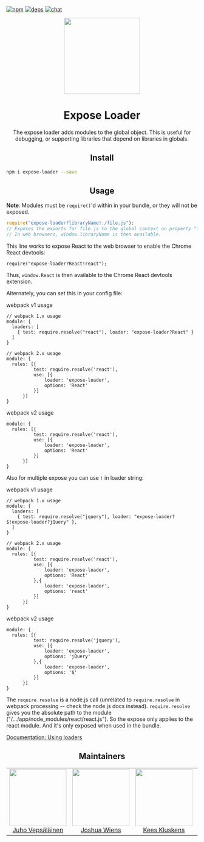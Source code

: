 [![npm][npm]][npm-url]
[![deps][deps]][deps-url]
[![chat][chat]][chat-url]

<div align="center">
  <!-- replace with accurate logo e.g from https://worldvectorlogo.com/ -->
  <a href="https://github.com/webpack/webpack">
    <img width="200" height="200" vspace="" hspace="25"
      src="https://cdn.rawgit.com/webpack/media/e7485eb2/logo/icon.svg">
  </a>
  <h1>Expose Loader</h1>
  <p>The expose loader adds modules to the global object. This is useful
for debugging, or supporting libraries that depend on libraries in
globals.<p>
</div>

<h2 align="center">Install</h2>

```bash
npm i expose-loader --save
```

<h2 align="center">Usage</h2>

**Note**: Modules must be `require()`'d within in your bundle, or they will not
be exposed.

``` javascript
require("expose-loader?libraryName!./file.js");
// Exposes the exports for file.js to the global context on property "libraryName".
// In web browsers, window.libraryName is then available.
```

This line works to expose React to the web browser to enable the Chrome React devtools:

```
require("expose-loader?React!react");
```

Thus, `window.React` is then available to the Chrome React devtools extension.

Alternately, you can set this in your config file:

webpack v1 usage
```
// webpack 1.x usage
module: {
  loaders: [
    { test: require.resolve("react"), loader: "expose-loader?React" }
  ]
}

// webpack 2.x usage
module: {
  rules: [{
          test: require.resolve('react'),
          use: [{
              loader: 'expose-loader',
              options: 'React'
          }]
      }]
}
```
webpack v2 usage
```
module: {
  rules: [{
          test: require.resolve('react'),
          use: [{
              loader: 'expose-loader',
              options: 'React'
          }]
      }]
}
```
Also for multiple expose you can use `!` in loader string:

webpack v1 usage
```
// webpack 1.x usage
module: {
  loaders: [
    { test: require.resolve("jquery"), loader: "expose-loader?$!expose-loader?jQuery" },
  ]
}

// webpack 2.x usage
module: {
  rules: [{
          test: require.resolve('react'),
          use: [{
              loader: 'expose-loader',
              options: 'React'
          },{
              loader: 'expose-loader',
              options: 'react'
          }]
      }]
}
```
webpack v2 usage
```
module: {
  rules: [{
          test: require.resolve('jquery'),
          use: [{
              loader: 'expose-loader',
              options: 'jQuery'
          },{
              loader: 'expose-loader',
              options: '$'
          }]
      }]
}
```

The `require.resolve` is a node.js call (unrelated to `require.resolve` in webpack
processing -- check the node.js docs instead). `require.resolve` gives you the
absolute path to the module ("/.../app/node_modules/react/react.js"). So the
expose only applies to the react module. And it's only exposed when used in the
bundle.


[Documentation: Using loaders](http://webpack.github.io/docs/using-loaders.html)

<h2 align="center">Maintainers</h2>

<table>
  <tbody>
    <tr>
      <td align="center">
        <img width="150" height="150"
        src="https://avatars3.githubusercontent.com/u/166921?v=3&s=150">
        </br>
        <a href="https://github.com/bebraw">Juho Vepsäläinen</a>
      </td>
      <td align="center">
        <img width="150" height="150"
        src="https://avatars2.githubusercontent.com/u/8420490?v=3&s=150">
        </br>
        <a href="https://github.com/d3viant0ne">Joshua Wiens</a>
      </td>
      <td align="center">
        <img width="150" height="150"
        src="https://avatars3.githubusercontent.com/u/533616?v=3&s=150">
        </br>
        <a href="https://github.com/SpaceK33z">Kees Kluskens</a>
      </td>
      <td align="center">
        <img width="150" height="150"
        src="https://avatars3.githubusercontent.com/u/3408176?v=3&s=150">
        </br>
        <a href="https://github.com/TheLarkInn">Sean Larkin</a>
      </td>
    </tr>
  <tbody>
</table>


[npm]: https://img.shields.io/npm/v/expose-loader.svg
[npm-url]: https://npmjs.com/package/expose-loader

[deps]: https://david-dm.org/webpack-contrib/expose-loader.svg
[deps-url]: https://david-dm.org/webpack-contrib/expose-loader

[chat]: https://img.shields.io/badge/gitter-webpack%2Fwebpack-brightgreen.svg
[chat-url]: https://gitter.im/webpack/webpack
